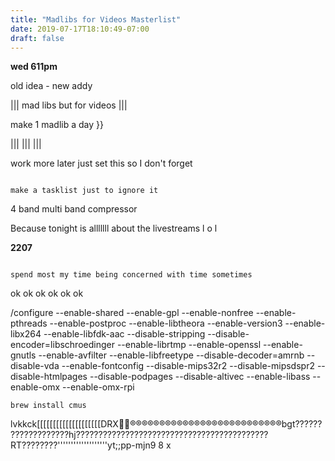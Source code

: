 ```yaml
---
title: "Madlibs for Videos Masterlist"
date: 2019-07-17T18:10:49-07:00
draft: false
---
```



**wed 611pm**

old idea - new addy

||| mad libs but for videos  |||

make 1 madlib a day }}

||| ||| |||


work more later just set this so I don't forget


```

make a tasklist just to ignore it

```



4 band multi band compressor





Because tonight is alllllll about the livestreams l o l



**2207**

```

spend most my time being concerned with time sometimes

```

ok ok ok ok ok ok








/configure --enable-shared --enable-gpl --enable-nonfree --enable-pthreads --enable-postproc --enable-libtheora --enable-version3 --enable-libx264 --enable-libfdk-aac --disable-stripping --disable-encoder=libschroedinger --enable-librtmp --enable-openssl --enable-gnutls --enable-avfilter --enable-libfreetype --disable-decoder=amrnb --disable-vda --enable-fontconfig --disable-mips32r2 --disable-mipsdspr2 --disable-htmlpages --disable-podpages --disable-altivec --enable-libass --enable-omx --enable-omx-rpi


```
brew install cmus
```





lvkkck[[[[[[[[[[[[[[[[[[[[DRX®®®®®®®®®®®®®®®®®®®®®®®®®®bgt???????????????????hj???????????????????????????????????????????RT????????'''''''''''''''''''yt;;pp-mjn9 8
x
